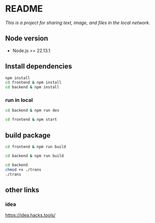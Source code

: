 # README
*This is a project for sharing text, image, and files in the local network.*


## Node version

- Node.js >= 22.13.1 

## Install dependencies
```bash
npm install
cd frontend & npm install
cd backend & npm install
```

### run in local
```bash
cd backend & npm run dev

cd frontend & npm start
```

## build package
```bash
cd frontend & npm run build

cd backend & npm run build
```

```bash
cd backend
chmod +x ./trans
./trans
```

## other links
### idea
https://idea.hacks.tools/